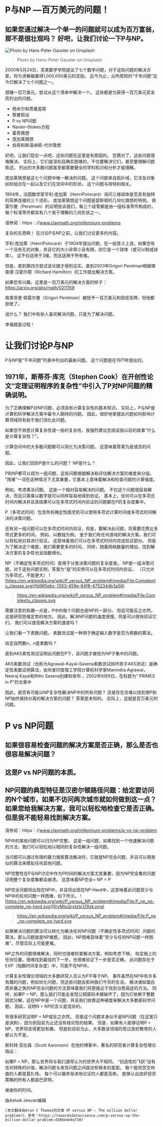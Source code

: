 # P与NP —百万美元的问题！
## 如果您通过解决一个单一的问题就可以成为百万富翁，那不是很壮观吗？ 好吧，让我们讨论一下P与NP。
![Photo by Hans-Peter Gauster on Unsplash](1!XpOwFAaYG857xP9D6qGG0w.jpeg)
> Photo by Hans-Peter Gauster on Unsplash


2000年5月24日，克莱数学学院提出了七个数学问题，对于这些问题的解决方案，将为求解器赢得1,000,000美元的奖励。 迄今为止，众所周知的“千年问题”迄今已解决了七个问题之一。

想赚一百万美元，尝试从这个清单中解决一个。 这些都是为获得一百万美元奖金而列出的问题。
+ 杨米尔和质量差距
+ 黎曼假设
+ P vs NP问题
+ Navier–Stokes方程
+ 霍奇猜想
+ 庞加莱猜想
+ 伯奇和斯温纳顿-代尔猜想

好吧，让我们现实一点吧，这些问题在这里是有原因的。 您猜对了，这些问题很难解决。 实际上，它们是深刻且确实困难的，不仅要解决它们，甚至要理解问题陈述。 列出的大多数问题甚至都需要健全的学科知识和分析才能理解。

庞加莱猜想是这七个问题中唯一解决的问题。 这个问题来自拓扑域，它涉及对象如何组合在一起以及它们在空间中的形状。 这个问题与球特别相关。

1904年，法国数学家亨利·庞加莱（HenriPoincaré）询问三维球体是否具有独特的简单连接的三个流形。 庞加莱猜想这个问题是瑟斯顿的几何化猜想的特例。 佩雷尔曼（Perelman）的证明告诉我们，每三个歧管都是由一组标准零件构成的，每个标准零件都具有八个易于理解的几何形状之一。

请参阅：https：//www.claymath.org/millennium-problems

复杂的东西啊！ 在讨论P与NP之前，让我们讨论更多的内容。

亨利·庞加莱（HenriPoincaré）于1904年提出问题，在一般意义上说，如果您有一个没有孔的对象，并且它的大小非常小且有限，则它是一个球体（或可以制成球体）。 这不仅适用于3维，而且适用于所有维。

但是，直到第四次尝试该论据才得到证实，直到2003年Grigori Perelman根据理查德·汉密尔顿（Richard Hamilton）的工作提出解决方案。

如果您有兴趣，这里是一百万美元的解决方案的样子：https://arxiv.org/abs/math/0211159

格里哥里·佩雷尔曼（Grigori Perelman）被授予一百万美元和田径奖牌，但他都拒绝了。

说什么？ 我们中有些人喜欢解决问题，只是为了解决问题。

幸福就是过程！
# 让我们讨论P与NP

P与NP是“千年问题”列表中列出的最新问题。 这个问题是在1971年提出的。
## 1971年，斯蒂芬·库克（Stephen Cook）在开创性论文“定理证明程序的复杂性”中引入了P对NP问题的精确说明。

为了正确理解P对NP问题，必须具有计算复杂性的基本知识。 实际上，P与NP是计算机科学解决方案中最令人期待的问题。 因此，很好地掌握此问题如何影响计算领域将有助于我们消化此问题。

如果您不熟悉计算复杂性或一般的复杂性，我强烈建议您阅读我以前的故事“什么是计算复杂性？”。

计算空间中的大多数问题都可以简化为决策问题。 这意味着答案为是或否的问题。

因此，让我们回到P是什么的问题？ NP是什么？

P和NP都可以视为一组问题，这些问题根据解决和评估解决方案的难度来分组。 “困难”一词在这种情况下尤其重要，它基本上意味着解决和检查问题的计算强度。

例如，考虑乘法问题。 这是一个相对容易解决的问题。 不仅这个问题很容易解决，而且只需乘以数字就可以同样容易地得到验证。 基本上，任何可以在多项式时间内解决并且其结果可以在多项式时间内验证的问题都在P的复杂度集中。

P（多项式时间）包含所有确定性图灵机可以使用多项式计算时间或多项式时间解决的决策问题。

还有另一组问题可以在多项式时间内验证，但是，要解决此问题，将需要花费比多项式更多的时间。 例如，以数独为例。 鉴于我们有任何游戏的解决方案，我们可以轻松地对其进行验证。 这意味着我们可以在多项式时间内完成验证部分。 但是为了解决这个难题，我们需要更多的时间。 同样，随着网格数量的增加，找到解决方案的复杂性也呈指数增长。

NP（不确定性多项式时间）是用于分类决策问题的复杂度类。 NP是一组决策问题，对于这些问题实例，答案为“是”的实例可以在多项式时间内验证。 （只允许为多项式，不能更大）
![https://en.wikipedia.org/wiki/P_versus_NP_problem#/media/File:Complexity_classes.svg](fd965ebc-1263-459e-84f8-475234db3a56)
> https://en.wikipedia.org/wiki/P_versus_NP_problem#/media/File:Complexity_classes.svg


需要注意的有趣一点是，P中的每个问题也是NP的一部分。 但这可能反之亦然。 这是研究思维定势的地方。 因此，解决NP问题的速度很慢，但是可以很快验证它们。 我们可以提高解决方案的速度吗？

让我们看一下素数问题。 素数测试是一种用于确定输入数字是否为素数的算法。

给定自然数n，n是素数吗？

直到AKS素性测试证明此问题在P下，该问题才被视为NP子集中的问题。

AKS素数测试（也称为Agrawal–Kayal–Saxena素数测试和环原子AKS测试）是确定性素数证明算法，由坎普印度理工学院计算机科学家Manindra Agrawal，Neeraj Kayal和Nitin Saxena创建和发布 ，2002年8月6日，在标题为“ PRIMES in P”的文章中

因此，是否有可能以NP复杂性解决NP中的所有问题？ 还是存在总难以找到使P和NP始终保持分离的解决方案的问题？ 答案是未知的。 实际上，这就是百万美元的问题。
# P vs NP问题
## 如果很容易检查问题的解决方案是否正确，那么是否也很容易解决问题？
## 这是P vs NP问题的本质。
## NP问题的典型特征是汉密尔顿路径问题：给定要访问的N个城市，如果不访问两次城市就如何做到这一点？ 如果您给我解决方案，我可以轻松地检查它是否正确。 但是我不能轻易找到解决方案。

请参阅：https：//www.claymath.org/millennium-problems/p-vs-np-problem

NP中的某些问题可以归为NP完整。 这是一组问题，如果找到一个快速解决问题的方法，我们可以轻松地以相同的复杂性解决一组问题。

当问题可以通过有限的暴力搜索算法解决时，它就是NP完全问题，并且可以用类似的算法来模拟任何其他问题。

NP完整性在P与NP讨论中作为P时间的解决方案尤其重要，因为NP完全集的问题证明整个复杂度集都会崩溃。 这意味着NP完全= NP = P

NP完全问题将出现在NP中，并且将出现在NP-Hard中，这意味着此问题至少与NP中的任何问题一样困难，如下所示。
![https://en.wikipedia.org/wiki/P_versus_NP_problem#/media/File:P_np_np-complete_np-hard.svg](0!vMtuQrxtztx1Z8zk.png)
> https://en.wikipedia.org/wiki/P_versus_NP_problem#/media/File:P_np_np-complete_np-hard.svg


如果解决问题的算法可以转化为解决任何NP问题（不确定性多项式时间）问题的算法，那么问题就是NP难题。 因此，NP困难意味着“至少与任何NP问题一样困难”，尽管实际上可能更难。

NP之外的问题很难解决，同时也很难检查解决方案，例如考虑下棋。 给定板上的任何位置，很难找到最佳的下一步，也很难验证下一步是否正确。 此问题存在于EXP（指数时间复杂度）中，可能不在NP中。

计算复杂性理论领域的大多数研究人员认为P不等于NP。 事件虽然在NP中有许多有趣的问题，例如优化问题，但这些问题会影响我们今天的生活。 解决诸如蛋白质折叠之类的NP完全问题的方法意味着我们将更接近于找到治愈癌症的方法。 同样，如果P = NP，那么我们可能会发现公钥密码术被破坏了，因为它依赖于整数因式分解，这在NP中是一个问题，并且我们依靠这种硬度来解决大多数密码学问题。 因此，证明N = NP的含义是混杂的。

有很多研究证明P = NP或反之亦然。 但是这个问题本身似乎是NP问题（在这里只是讽刺），因为到目前为止还没有结论性的结果。 但是，如果有人能够证明P = NP，世界将变得更加有趣。 但是到目前为止，大多数该领域的受过良好教育的人都认为不是。

斯科特·亚伦森（Scott Aaronson）在他的博客中，著名的研究者计算复杂性理论指出：

如果P = NP，那么世界将与我们通常认为的世界大不相同。 “创造性的飞跃”没有任何特殊的价值，解决问题与发现问题之间就没有根本的差距。 每个能欣赏交响曲的人都是莫扎特。 每个可以循序渐进地论证的人都是高斯。 能够认出良好投资策略的所有人都是巴菲特。

谢谢你的时间。

由Ashok Jeevan编辑
```
(本文翻译自Arun C Thomas的文章《P versus NP — The million dollar problem!》，参考：https://towardsdatascience.com/p-versus-np-the-million-dollar-problem-d306e4e0a730)
```
